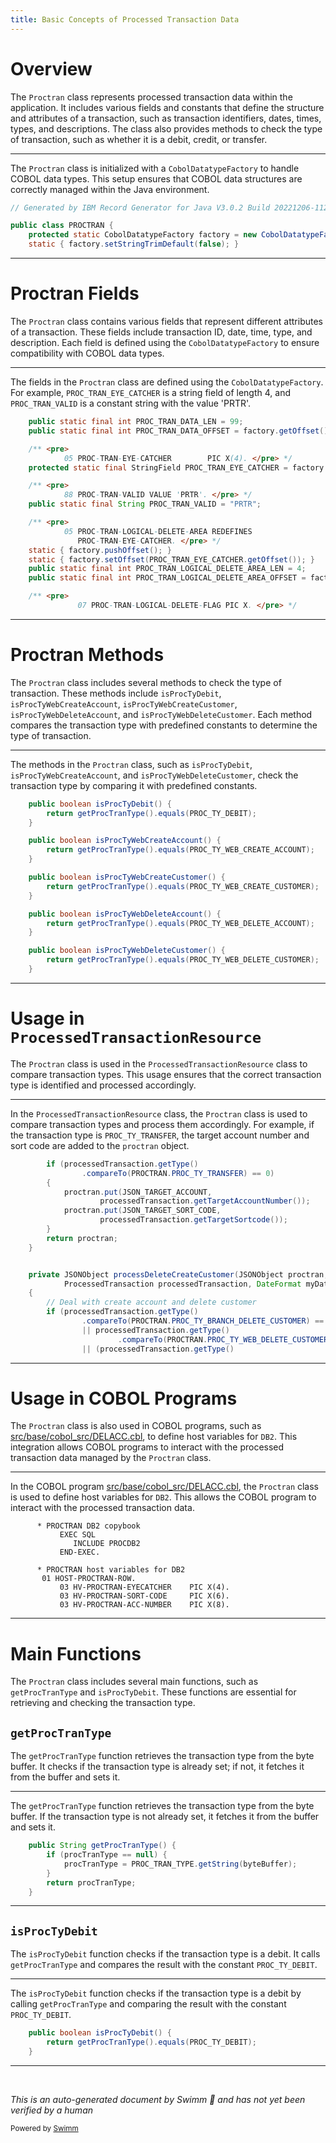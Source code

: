 ```yaml
---
title: Basic Concepts of Processed Transaction Data
---
```

# Overview

The <SwmToken path="src/webui/src/main/java/com/ibm/cics/cip/bankliberty/api/json/ProcessedTransactionResource.java" pos="134:2:2" line-data="					&quot;Proctran DB2 table not accessible. Please contact your system administrator.&quot;);">`Proctran`</SwmToken> class represents processed transaction data within the application. It includes various fields and constants that define the structure and attributes of a transaction, such as transaction identifiers, dates, times, types, and descriptions. The class also provides methods to check the type of transaction, such as whether it is a debit, credit, or transfer.

<SwmSnippet path="/src/webui/src/main/java/com/ibm/cics/cip/bankliberty/datainterfaces/PROCTRAN.java" line="12">

---

The <SwmToken path="src/webui/src/main/java/com/ibm/cics/cip/bankliberty/api/json/ProcessedTransactionResource.java" pos="134:2:2" line-data="					&quot;Proctran DB2 table not accessible. Please contact your system administrator.&quot;);">`Proctran`</SwmToken> class is initialized with a <SwmToken path="src/webui/src/main/java/com/ibm/cics/cip/bankliberty/datainterfaces/PROCTRAN.java" pos="15:5:5" line-data="	protected static CobolDatatypeFactory factory = new CobolDatatypeFactory();">`CobolDatatypeFactory`</SwmToken> to handle COBOL data types. This setup ensures that COBOL data structures are correctly managed within the Java environment.

```java
// Generated by IBM Record Generator for Java V3.0.2 Build 20221206-1121 on: Tue Feb 14 07:30:53 CST 2023

public class PROCTRAN {
	protected static CobolDatatypeFactory factory = new CobolDatatypeFactory();
	static { factory.setStringTrimDefault(false); } 
```

---

</SwmSnippet>

# Proctran Fields

The <SwmToken path="src/webui/src/main/java/com/ibm/cics/cip/bankliberty/api/json/ProcessedTransactionResource.java" pos="134:2:2" line-data="					&quot;Proctran DB2 table not accessible. Please contact your system administrator.&quot;);">`Proctran`</SwmToken> class contains various fields that represent different attributes of a transaction. These fields include transaction ID, date, time, type, and description. Each field is defined using the <SwmToken path="src/webui/src/main/java/com/ibm/cics/cip/bankliberty/datainterfaces/PROCTRAN.java" pos="15:5:5" line-data="	protected static CobolDatatypeFactory factory = new CobolDatatypeFactory();">`CobolDatatypeFactory`</SwmToken> to ensure compatibility with COBOL data types.

<SwmSnippet path="/src/webui/src/main/java/com/ibm/cics/cip/bankliberty/datainterfaces/PROCTRAN.java" line="31">

---

The fields in the <SwmToken path="src/webui/src/main/java/com/ibm/cics/cip/bankliberty/api/json/ProcessedTransactionResource.java" pos="134:2:2" line-data="					&quot;Proctran DB2 table not accessible. Please contact your system administrator.&quot;);">`Proctran`</SwmToken> class are defined using the <SwmToken path="src/webui/src/main/java/com/ibm/cics/cip/bankliberty/datainterfaces/PROCTRAN.java" pos="15:5:5" line-data="	protected static CobolDatatypeFactory factory = new CobolDatatypeFactory();">`CobolDatatypeFactory`</SwmToken>. For example, <SwmToken path="src/webui/src/main/java/com/ibm/cics/cip/bankliberty/datainterfaces/PROCTRAN.java" pos="36:9:9" line-data="	protected static final StringField PROC_TRAN_EYE_CATCHER = factory.getStringField(4);">`PROC_TRAN_EYE_CATCHER`</SwmToken> is a string field of length 4, and <SwmToken path="src/webui/src/main/java/com/ibm/cics/cip/bankliberty/datainterfaces/PROCTRAN.java" pos="40:9:9" line-data="	public static final String PROC_TRAN_VALID = &quot;PRTR&quot;;">`PROC_TRAN_VALID`</SwmToken> is a constant string with the value 'PRTR'.

```java
	public static final int PROC_TRAN_DATA_LEN = 99; 
	public static final int PROC_TRAN_DATA_OFFSET = factory.getOffset();

	/** <pre>
	        05 PROC-TRAN-EYE-CATCHER        PIC X(4). </pre> */
	protected static final StringField PROC_TRAN_EYE_CATCHER = factory.getStringField(4);

	/** <pre>
	        88 PROC-TRAN-VALID VALUE 'PRTR'. </pre> */
	public static final String PROC_TRAN_VALID = "PRTR";

	/** <pre>
	        05 PROC-TRAN-LOGICAL-DELETE-AREA REDEFINES
	           PROC-TRAN-EYE-CATCHER. </pre> */
	static { factory.pushOffset(); } 
	static { factory.setOffset(PROC_TRAN_EYE_CATCHER.getOffset()); } 
	public static final int PROC_TRAN_LOGICAL_DELETE_AREA_LEN = 4; 
	public static final int PROC_TRAN_LOGICAL_DELETE_AREA_OFFSET = factory.getOffset();

	/** <pre>
	           07 PROC-TRAN-LOGICAL-DELETE-FLAG PIC X. </pre> */
```

---

</SwmSnippet>

# Proctran Methods

The <SwmToken path="src/webui/src/main/java/com/ibm/cics/cip/bankliberty/api/json/ProcessedTransactionResource.java" pos="134:2:2" line-data="					&quot;Proctran DB2 table not accessible. Please contact your system administrator.&quot;);">`Proctran`</SwmToken> class includes several methods to check the type of transaction. These methods include <SwmToken path="src/webui/src/main/java/com/ibm/cics/cip/bankliberty/datainterfaces/PROCTRAN.java" pos="636:5:5" line-data="	public boolean isProcTyDebit() {">`isProcTyDebit`</SwmToken>, <SwmToken path="src/webui/src/main/java/com/ibm/cics/cip/bankliberty/datainterfaces/PROCTRAN.java" pos="640:5:5" line-data="	public boolean isProcTyWebCreateAccount() {">`isProcTyWebCreateAccount`</SwmToken>, <SwmToken path="src/webui/src/main/java/com/ibm/cics/cip/bankliberty/datainterfaces/PROCTRAN.java" pos="644:5:5" line-data="	public boolean isProcTyWebCreateCustomer() {">`isProcTyWebCreateCustomer`</SwmToken>, <SwmToken path="src/webui/src/main/java/com/ibm/cics/cip/bankliberty/datainterfaces/PROCTRAN.java" pos="648:5:5" line-data="	public boolean isProcTyWebDeleteAccount() {">`isProcTyWebDeleteAccount`</SwmToken>, and <SwmToken path="src/webui/src/main/java/com/ibm/cics/cip/bankliberty/datainterfaces/PROCTRAN.java" pos="652:5:5" line-data="	public boolean isProcTyWebDeleteCustomer() {">`isProcTyWebDeleteCustomer`</SwmToken>. Each method compares the transaction type with predefined constants to determine the type of transaction.

<SwmSnippet path="/src/webui/src/main/java/com/ibm/cics/cip/bankliberty/datainterfaces/PROCTRAN.java" line="636">

---

The methods in the <SwmToken path="src/webui/src/main/java/com/ibm/cics/cip/bankliberty/api/json/ProcessedTransactionResource.java" pos="134:2:2" line-data="					&quot;Proctran DB2 table not accessible. Please contact your system administrator.&quot;);">`Proctran`</SwmToken> class, such as <SwmToken path="src/webui/src/main/java/com/ibm/cics/cip/bankliberty/datainterfaces/PROCTRAN.java" pos="636:5:5" line-data="	public boolean isProcTyDebit() {">`isProcTyDebit`</SwmToken>, <SwmToken path="src/webui/src/main/java/com/ibm/cics/cip/bankliberty/datainterfaces/PROCTRAN.java" pos="640:5:5" line-data="	public boolean isProcTyWebCreateAccount() {">`isProcTyWebCreateAccount`</SwmToken>, and <SwmToken path="src/webui/src/main/java/com/ibm/cics/cip/bankliberty/datainterfaces/PROCTRAN.java" pos="652:5:5" line-data="	public boolean isProcTyWebDeleteCustomer() {">`isProcTyWebDeleteCustomer`</SwmToken>, check the transaction type by comparing it with predefined constants.

```java
	public boolean isProcTyDebit() {
		return getProcTranType().equals(PROC_TY_DEBIT);
	}

	public boolean isProcTyWebCreateAccount() {
		return getProcTranType().equals(PROC_TY_WEB_CREATE_ACCOUNT);
	}

	public boolean isProcTyWebCreateCustomer() {
		return getProcTranType().equals(PROC_TY_WEB_CREATE_CUSTOMER);
	}

	public boolean isProcTyWebDeleteAccount() {
		return getProcTranType().equals(PROC_TY_WEB_DELETE_ACCOUNT);
	}

	public boolean isProcTyWebDeleteCustomer() {
		return getProcTranType().equals(PROC_TY_WEB_DELETE_CUSTOMER);
	}
```

---

</SwmSnippet>

# Usage in <SwmToken path="src/webui/src/main/java/com/ibm/cics/cip/bankliberty/api/json/ProcessedTransactionResource.java" pos="39:4:4" line-data="public class ProcessedTransactionResource">`ProcessedTransactionResource`</SwmToken>

The <SwmToken path="src/webui/src/main/java/com/ibm/cics/cip/bankliberty/api/json/ProcessedTransactionResource.java" pos="134:2:2" line-data="					&quot;Proctran DB2 table not accessible. Please contact your system administrator.&quot;);">`Proctran`</SwmToken> class is used in the <SwmToken path="src/webui/src/main/java/com/ibm/cics/cip/bankliberty/api/json/ProcessedTransactionResource.java" pos="39:4:4" line-data="public class ProcessedTransactionResource">`ProcessedTransactionResource`</SwmToken> class to compare transaction types. This usage ensures that the correct transaction type is identified and processed accordingly.

<SwmSnippet path="/src/webui/src/main/java/com/ibm/cics/cip/bankliberty/api/json/ProcessedTransactionResource.java" line="187">

---

In the <SwmToken path="src/webui/src/main/java/com/ibm/cics/cip/bankliberty/api/json/ProcessedTransactionResource.java" pos="39:4:4" line-data="public class ProcessedTransactionResource">`ProcessedTransactionResource`</SwmToken> class, the <SwmToken path="src/webui/src/main/java/com/ibm/cics/cip/bankliberty/api/json/ProcessedTransactionResource.java" pos="134:2:2" line-data="					&quot;Proctran DB2 table not accessible. Please contact your system administrator.&quot;);">`Proctran`</SwmToken> class is used to compare transaction types and process them accordingly. For example, if the transaction type is <SwmToken path="src/webui/src/main/java/com/ibm/cics/cip/bankliberty/api/json/ProcessedTransactionResource.java" pos="188:6:6" line-data="				.compareTo(PROCTRAN.PROC_TY_TRANSFER) == 0)">`PROC_TY_TRANSFER`</SwmToken>, the target account number and sort code are added to the <SwmToken path="src/webui/src/main/java/com/ibm/cics/cip/bankliberty/api/json/ProcessedTransactionResource.java" pos="190:1:1" line-data="			proctran.put(JSON_TARGET_ACCOUNT,">`proctran`</SwmToken> object.

```java
		if (processedTransaction.getType()
				.compareTo(PROCTRAN.PROC_TY_TRANSFER) == 0)
		{
			proctran.put(JSON_TARGET_ACCOUNT,
					processedTransaction.getTargetAccountNumber());
			proctran.put(JSON_TARGET_SORT_CODE,
					processedTransaction.getTargetSortcode());
		}
		return proctran;
	}


	private JSONObject processDeleteCreateCustomer(JSONObject proctran,
			ProcessedTransaction processedTransaction, DateFormat myDateFormat)
	{
		// Deal with create account and delete customer
		if (processedTransaction.getType()
				.compareTo(PROCTRAN.PROC_TY_BRANCH_DELETE_CUSTOMER) == 0
				|| processedTransaction.getType()
						.compareTo(PROCTRAN.PROC_TY_WEB_DELETE_CUSTOMER) == 0
				|| (processedTransaction.getType()
```

---

</SwmSnippet>

# Usage in COBOL Programs

The <SwmToken path="src/webui/src/main/java/com/ibm/cics/cip/bankliberty/api/json/ProcessedTransactionResource.java" pos="134:2:2" line-data="					&quot;Proctran DB2 table not accessible. Please contact your system administrator.&quot;);">`Proctran`</SwmToken> class is also used in COBOL programs, such as <SwmPath>[src/base/cobol_src/DELACC.cbl](src/base/cobol_src/DELACC.cbl)</SwmPath>, to define host variables for <SwmToken path="src/base/cobol_src/DELACC.cbl" pos="69:5:5" line-data="      * PROCTRAN DB2 copybook">`DB2`</SwmToken>. This integration allows COBOL programs to interact with the processed transaction data managed by the <SwmToken path="src/webui/src/main/java/com/ibm/cics/cip/bankliberty/api/json/ProcessedTransactionResource.java" pos="134:2:2" line-data="					&quot;Proctran DB2 table not accessible. Please contact your system administrator.&quot;);">`Proctran`</SwmToken> class.

<SwmSnippet path="/src/base/cobol_src/DELACC.cbl" line="69">

---

In the COBOL program <SwmPath>[src/base/cobol_src/DELACC.cbl](src/base/cobol_src/DELACC.cbl)</SwmPath>, the <SwmToken path="src/webui/src/main/java/com/ibm/cics/cip/bankliberty/api/json/ProcessedTransactionResource.java" pos="134:2:2" line-data="					&quot;Proctran DB2 table not accessible. Please contact your system administrator.&quot;);">`Proctran`</SwmToken> class is used to define host variables for <SwmToken path="src/base/cobol_src/DELACC.cbl" pos="69:5:5" line-data="      * PROCTRAN DB2 copybook">`DB2`</SwmToken>. This allows the COBOL program to interact with the processed transaction data.

```cobol
      * PROCTRAN DB2 copybook
           EXEC SQL
              INCLUDE PROCDB2
           END-EXEC.

      * PROCTRAN host variables for DB2
       01 HOST-PROCTRAN-ROW.
           03 HV-PROCTRAN-EYECATCHER    PIC X(4).
           03 HV-PROCTRAN-SORT-CODE     PIC X(6).
           03 HV-PROCTRAN-ACC-NUMBER    PIC X(8).
```

---

</SwmSnippet>

# Main Functions

The <SwmToken path="src/webui/src/main/java/com/ibm/cics/cip/bankliberty/api/json/ProcessedTransactionResource.java" pos="134:2:2" line-data="					&quot;Proctran DB2 table not accessible. Please contact your system administrator.&quot;);">`Proctran`</SwmToken> class includes several main functions, such as <SwmToken path="src/webui/src/main/java/com/ibm/cics/cip/bankliberty/datainterfaces/PROCTRAN.java" pos="601:5:5" line-data="	public String getProcTranType() {">`getProcTranType`</SwmToken> and <SwmToken path="src/webui/src/main/java/com/ibm/cics/cip/bankliberty/datainterfaces/PROCTRAN.java" pos="636:5:5" line-data="	public boolean isProcTyDebit() {">`isProcTyDebit`</SwmToken>. These functions are essential for retrieving and checking the transaction type.

## <SwmToken path="src/webui/src/main/java/com/ibm/cics/cip/bankliberty/datainterfaces/PROCTRAN.java" pos="601:5:5" line-data="	public String getProcTranType() {">`getProcTranType`</SwmToken>

The <SwmToken path="src/webui/src/main/java/com/ibm/cics/cip/bankliberty/datainterfaces/PROCTRAN.java" pos="601:5:5" line-data="	public String getProcTranType() {">`getProcTranType`</SwmToken> function retrieves the transaction type from the byte buffer. It checks if the transaction type is already set; if not, it fetches it from the buffer and sets it.

<SwmSnippet path="/src/webui/src/main/java/com/ibm/cics/cip/bankliberty/datainterfaces/PROCTRAN.java" line="601">

---

The <SwmToken path="src/webui/src/main/java/com/ibm/cics/cip/bankliberty/datainterfaces/PROCTRAN.java" pos="601:5:5" line-data="	public String getProcTranType() {">`getProcTranType`</SwmToken> function retrieves the transaction type from the byte buffer. If the transaction type is not already set, it fetches it from the buffer and sets it.

```java
	public String getProcTranType() {
		if (procTranType == null) {
			procTranType = PROC_TRAN_TYPE.getString(byteBuffer);
		}
		return procTranType;
	}
```

---

</SwmSnippet>

## <SwmToken path="src/webui/src/main/java/com/ibm/cics/cip/bankliberty/datainterfaces/PROCTRAN.java" pos="636:5:5" line-data="	public boolean isProcTyDebit() {">`isProcTyDebit`</SwmToken>

The <SwmToken path="src/webui/src/main/java/com/ibm/cics/cip/bankliberty/datainterfaces/PROCTRAN.java" pos="636:5:5" line-data="	public boolean isProcTyDebit() {">`isProcTyDebit`</SwmToken> function checks if the transaction type is a debit. It calls <SwmToken path="src/webui/src/main/java/com/ibm/cics/cip/bankliberty/datainterfaces/PROCTRAN.java" pos="601:5:5" line-data="	public String getProcTranType() {">`getProcTranType`</SwmToken> and compares the result with the constant <SwmToken path="src/webui/src/main/java/com/ibm/cics/cip/bankliberty/datainterfaces/PROCTRAN.java" pos="637:9:9" line-data="		return getProcTranType().equals(PROC_TY_DEBIT);">`PROC_TY_DEBIT`</SwmToken>.

<SwmSnippet path="/src/webui/src/main/java/com/ibm/cics/cip/bankliberty/datainterfaces/PROCTRAN.java" line="636">

---

The <SwmToken path="src/webui/src/main/java/com/ibm/cics/cip/bankliberty/datainterfaces/PROCTRAN.java" pos="636:5:5" line-data="	public boolean isProcTyDebit() {">`isProcTyDebit`</SwmToken> function checks if the transaction type is a debit by calling <SwmToken path="src/webui/src/main/java/com/ibm/cics/cip/bankliberty/datainterfaces/PROCTRAN.java" pos="637:3:3" line-data="		return getProcTranType().equals(PROC_TY_DEBIT);">`getProcTranType`</SwmToken> and comparing the result with the constant <SwmToken path="src/webui/src/main/java/com/ibm/cics/cip/bankliberty/datainterfaces/PROCTRAN.java" pos="637:9:9" line-data="		return getProcTranType().equals(PROC_TY_DEBIT);">`PROC_TY_DEBIT`</SwmToken>.

```java
	public boolean isProcTyDebit() {
		return getProcTranType().equals(PROC_TY_DEBIT);
	}
```

---

</SwmSnippet>

&nbsp;

*This is an auto-generated document by Swimm 🌊 and has not yet been verified by a human*

<SwmMeta version="3.0.0" repo-id="Z2l0aHViJTNBJTNBY2ljcy1iYW5raW5nLXNhbXBsZS1hcHBsaWNhdGlvbi1jYnNhLUlCTS1EZW1vLUdQVCUzQSUzQVN3aW1tLURlbW8=" repo-name="cics-banking-sample-application-cbsa-IBM-Demo-GPT"><sup>Powered by [Swimm](/)</sup></SwmMeta>
